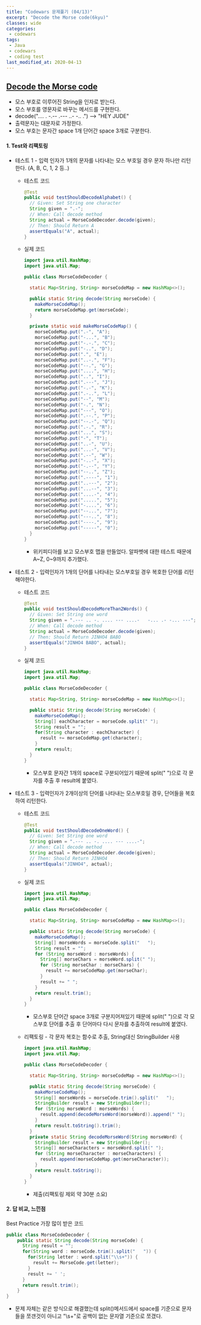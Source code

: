 ```yaml
---
title: "Codewars 문제풀기 (04/13)"
excerpt: "Decode the Morse code(6kyu)"
classes: wide
categories:
 - codewars
tags:
 - Java
 - codewars
 - coding test
last_modified_at: 2020-04-13
---
```




## [Decode the Morse code](https://www.codewars.com/kata/54b724efac3d5402db00065e/train/java)

* 모스 부호로 이루어진 String을 인자로 받는다.
* 모스 부호를 영문자로 바꾸는 메서드를 구현한다.
* decode(".... . -.--   .--- ..- -.. .") --> "HEY JUDE"
* 출력문자는 대문자로 가정한다.
* 모스 부호는 문자간 space 1개 단어간 space 3개로 구분한다.

#### 1. Test와 리팩토링

* 테스트 1 - 입력 인자가 1개의 문자를 나타내는 모스 부호일 경우 문자 하나만 리턴한다. (A, B, C, 1, 2 등..)

  * 테스트 코드

    ```java
    @Test
    public void testShouldDecodeAlphabet() {
      // Given: Set String one character
      String given = ".-";
      // When: Call decode method
      String actual = MorseCodeDecoder.decode(given);
      // Then: Should Return A
      assertEquals("A", actual);
    }
    ```
    
  * 실제 코드

    ```java
    import java.util.HashMap;
    import java.util.Map;
    
    public class MorseCodeDecoder {
    
      static Map<String, String> morseCodeMap = new HashMap<>();
    
      public static String decode(String morseCode) {
        makeMorseCodeMap();
        return morseCodeMap.get(morseCode);
      }
    
      private static void makeMorseCodeMap() {
        morseCodeMap.put(".-", "A");
        morseCodeMap.put("-...", "B");
        morseCodeMap.put("-.-.", "C");
        morseCodeMap.put("-..", "D");
        morseCodeMap.put(".", "E");
        morseCodeMap.put("..-.", "F");
        morseCodeMap.put("--.", "G");
        morseCodeMap.put("....", "H");
        morseCodeMap.put("..", "I");
        morseCodeMap.put(".---", "J");
        morseCodeMap.put("-.-", "K");
        morseCodeMap.put(".-..", "L");
        morseCodeMap.put("--", "M");
        morseCodeMap.put("-.", "N");
        morseCodeMap.put("---", "O");
        morseCodeMap.put(".--.", "P");
        morseCodeMap.put("--.-", "Q");
        morseCodeMap.put(".-.", "R");
        morseCodeMap.put("...", "S");
        morseCodeMap.put("-", "T");
        morseCodeMap.put("..-", "U");
        morseCodeMap.put("...-", "V");
        morseCodeMap.put(".--", "W");
        morseCodeMap.put("-..-", "X");
        morseCodeMap.put("-.--", "Y");
        morseCodeMap.put("--..", "Z");
        morseCodeMap.put(".----", "1");
        morseCodeMap.put("..---", "2");
        morseCodeMap.put("...--", "3");
        morseCodeMap.put("....-", "4");
        morseCodeMap.put(".....", "5");
        morseCodeMap.put("-....", "6");
        morseCodeMap.put("--...", "7");
        morseCodeMap.put("---..", "8");
        morseCodeMap.put("----.", "9");
        morseCodeMap.put("-----", "0");
      }
    }
    
    ```
    
    * 위키피디아를 보고 모스부호 맵을 만들었다. 알파벳에 대한 테스트 때문에 A~Z, 0~9까지 추가했다.

* 테스트 2 - 입력인자가 1개의 단어를 나타내는 모스부호일 경우 복호한 단어를 리턴해야한다.

  - 테스트 코드

    ```java
    @Test
    public void testShouldDecodeMoreThan2Words() {
      // Given: Set String one word
      String given = ".--- .. -. .... --- ....-   -... .- -... ---";
      // When: Call decode method
      String actual = MorseCodeDecoder.decode(given);
      // Then: Should Return JINHO4 BABO
      assertEquals("JINHO4 BABO", actual);
    }
    ```

  * 실제 코드

    ```java
    import java.util.HashMap;
    import java.util.Map;
    
    public class MorseCodeDecoder {
    
      static Map<String, String> morseCodeMap = new HashMap<>();
    
      public static String decode(String morseCode) {
        makeMorseCodeMap();
        String[] eachCharacter = morseCode.split(" ");
        String result = "";
        for(String character : eachCharacter) {
          result += morseCodeMap.get(character);
        }
        return result;
      }
    }
    ```

    * 모스부호 문자간 1개의 space로 구분되어있기 때문에 split(" ")으로 각 문자를 추출 후 result에 붙였다.

* 테스트 3 - 입력인자가 2개이상의 단어를 나타내는 모스부호일 경우, 단어들을 복호하여 리턴한다. 

  * 테스트 코드

    ```java
    @Test
    public void testShouldDecodeOneWord() {
      // Given: Set String one word
      String given = ".--- .. -. .... --- ....-";
      // When: Call decode method
      String actual = MorseCodeDecoder.decode(given);
      // Then: Should Return JINHO4
      assertEquals("JINHO4", actual);
    }
    ```

  * 실제 코드

    ```java
    import java.util.HashMap;
    import java.util.Map;
    
    public class MorseCodeDecoder {
    
      static Map<String, String> morseCodeMap = new HashMap<>();
    
      public static String decode(String morseCode) {
        makeMorseCodeMap();
        String[] morseWords = morseCode.split("   ");
        String result = "";
        for (String morseWord : morseWords) {
          String[] morseChars = morseWord.split(" ");
          for (String morseChar : morseChars) {
            result += morseCodeMap.get(morseChar);
          }
          result += " ";
        }
        return result.trim();
      }
    }
    
    ```

    * 모스부호 단어간 space 3개로 구분지어져있기 때문에 split("   ")으로 각 모스부호 단어를 추출 후 단어마다 다시 문자를 추출하여 result에 붙였다.

  * 리팩토링 - 각 문자 복호는 함수로 추출, String대신 StringBuilder 사용

    ```java
    import java.util.HashMap;
    import java.util.Map;
    
    public class MorseCodeDecoder {
    
      static Map<String, String> morseCodeMap = new HashMap<>();
    
      public static String decode(String morseCode) {
        makeMorseCodeMap();
        String[] morseWords = morseCode.trim().split("   ");
        StringBuilder result = new StringBuilder();
        for (String morseWord : morseWords) {
          result.append(decodeMorseWord(morseWord)).append(" ");
        }
        return result.toString().trim();
      }
      private static String decodeMorseWord(String morseWord) {
        StringBuilder result = new StringBuilder();
        String[] morseCharacters = morseWord.split(" ");
        for (String morseCharacter : morseCharacters) {
          result.append(morseCodeMap.get(morseCharacter));
        }
        return result.toString();
      }
    }
    ```
    * 제출(리팩토링 제외 약 30분 소요)


#### 2. 답 비교, 느낀점

Best Practice 가장 많이 받은 코드

```java
public class MorseCodeDecoder {
    public static String decode(String morseCode) {
      String result = "";
      for(String word : morseCode.trim().split("   ")) {
        for(String letter : word.split("\\s+")) {
          result += MorseCode.get(letter);
        }
        result += ' ';
      }
      return result.trim();
    }
}
```

* 문제 자체는 같은 방식으로 해결했는데 split()메서드에서 space를 기준으로 문자들을 쪼갠것이 아니고 "\\s+"로 공백이 없는 문자열 기준으로 쪼갰다.



